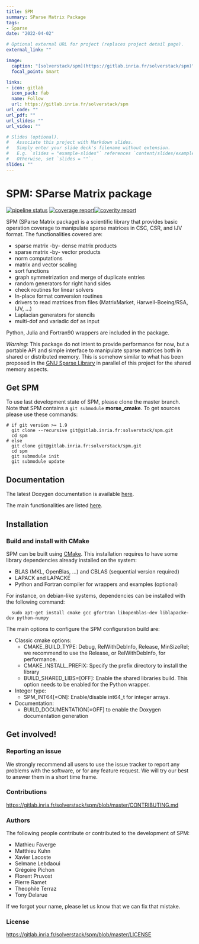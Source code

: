 ```yaml
---
title: SPM
summary: SParse Matrix Package
tags:
- Sparse
date: "2022-04-02"

# Optional external URL for project (replaces project detail page).
external_link: ""

image:
  caption: "[solverstack/spm](https://gitlab.inria.fr/solverstack/spm)"
  focal_point: Smart

links:
- icon: gitlab
  icon_pack: fab
  name: Follow
  url: https://gitlab.inria.fr/solverstack/spm
url_code: ""
url_pdf: ""
url_slides: ""
url_video: ""

# Slides (optional).
#   Associate this project with Markdown slides.
#   Simply enter your slide deck's filename without extension.
#   E.g. `slides = "example-slides"` references `content/slides/example-slides.md`.
#   Otherwise, set `slides = ""`.
slides: ""
---
```


# SPM: SParse Matrix package

[![pipeline status](https://gitlab.inria.fr/solverstack/spm/badges/master/pipeline.svg)](https://gitlab.inria.fr/solverstack/spm/pipelines) [![coverage report](https://gitlab.inria.fr/solverstack/spm/badges/master/coverage.svg)](https://sonarqube.inria.fr/sonarqube/dashboard?id=hiepacs%3Aspm%3Agitlab%3Amaster)[![coverity report](https://scan.coverity.com/projects/20444/badge.svg)](https://scan.coverity.com/projects/spm)

SPM (SParse Matrix package) is a scientific library that provides
basic operation coverage to manipulate sparse matrices in CSC, CSR,
and IJV format.
The functionalities covered are:

 * sparse matrix -by- dense matrix products
 * sparse matrix -by- vector products
 * norm computations
 * matrix and vector scaling
 * sort functions
 * graph symmetrization and merge of duplicate entries
 * random generators for right hand sides
 * check routines for linear solvers
 * In-place format conversion routines
 * drivers to read matrices from files (MatrixMarket, Harwell-Boeing/RSA, IJV, ...)
 * Laplacian generators for stencils
 * multi-dof and variadic dof as input

Python, Julia and Fortran90 wrappers are included in the package.

*Warning*: This package do not intent to provide performance for now,
but a portable API and simple interface to manipulate sparse matrices
both in shared or distributed memory. This is somehow similar to what
has been proposed in the [GNU Sparse
Library](https://www.gnu.org/software/gsl/doc/html/spmatrix.html) in
parallel of this project for the shared memory aspects.

## Get SPM

To use last development state of SPM, please clone the master
branch. Note that SPM contains a `git submodule` **morse_cmake**.
To get sources please use these commands:

    # if git version >= 1.9
      git clone --recursive git@gitlab.inria.fr:solverstack/spm.git
      cd spm
    # else
      git clone git@gitlab.inria.fr:solverstack/spm.git
      cd spm
      git submodule init
      git submodule update

## Documentation

The latest Doxygen documentation is available [here](http://solverstack.gitlabpages.inria.fr/spm).

The main functionalities are listed [here](http://solverstack.gitlabpages.inria.fr/spm/group__spm.html).

## Installation


### Build and install with CMake

SPM can be built using [CMake](https://cmake.org/). This
installation requires to have some library dependencies already
installed on the system:

* BLAS (MKL, OpenBlas, ...) and CBLAS (sequential version required)
* LAPACK and LAPACKE
* Python and Fortran compiler for wrappers and examples (optional)

For instance, on debian-like systems, dependencies can be installed with the following command:

      sudo apt-get install cmake gcc gfortran libopenblas-dev liblapacke-dev python-numpy

The main options to configure the SPM configuration build are:

* Classic cmake options:
  * CMAKE_BUILD_TYPE: Debug, RelWithDebInfo, Release, MinSizeRel; we recommend to use the Release, or RelWithDebInfo, for performance.
  * CMAKE_INSTALL_PREFIX: Specify the prefix directory to install the library
  * BUILD_SHARED_LIBS=[OFF]: Enable the shared libraries build. This option needs to be enabled for the Python wrapper.
* Integer type:
  * SPM_INT64[=ON]: Enable/disable int64_t for integer arrays.
* Documentation:
  * BUILD_DOCUMENTATION[=OFF] to enable the Doxygen documentation generation

## Get involved!

### Reporting an issue

We strongly recommend all users to use the issue tracker to report any
problems with the software, or for any feature request. We will try
our best to answer them in a short time frame.

### Contributions

https://gitlab.inria.fr/solverstack/spm/blob/master/CONTRIBUTING.md

### Authors

The following people contribute or contributed to the development of SPM:

* Mathieu Faverge
* Matthieu Kuhn
* Xavier Lacoste
* Selmane Lebdaoui
* Grégoire Pichon
* Florent Pruvost
* Pierre Ramet
* Theophile Terraz
* Tony Delarue

If we forgot your name, please let us know that we can fix that mistake.

### License

<https://gitlab.inria.fr/solverstack/spm/blob/master/LICENSE>
